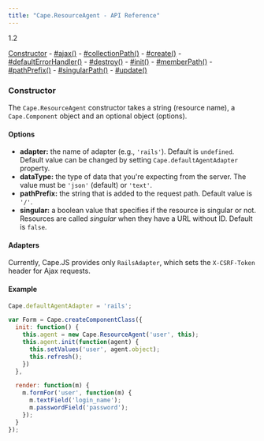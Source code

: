 ```yaml
---
title: "Cape.ResourceAgent - API Reference"
---
```


<span class="badge alert-info">1.2</span>

[Constructor](#constructor) -
[#ajax()](#ajax) -
[#collectionPath()](#collection-path) -
[#create()](#create) -
[#defaultErrorHandler()](#default-error-hander) -
[#destroy()](#destroy) -
[#init()](#init) -
[#memberPath()](#member-path) -
[#pathPrefix()](#path-prefix) -
[#singularPath()](#singular-path) -
[#update()](#update)

<a class="anchor" id="constructor"></a>
### Constructor

The `Cape.ResourceAgent` constructor takes a string (resource name),
a `Cape.Component` object and an optional object (options).

#### Options

* **adapter:** the name of adapter (e.g., `'rails'`). Default is `undefined`.
  Default value can be changed by setting `Cape.defaultAgentAdapter` property.
* **dataType:** the type of data that you're expecting from the server.
  The value must be `'json'` (default) or `'text'`.
* **pathPrefix:** the string that is added to the request path.
  Default value is `'/'`.
* **singular:** a boolean value that specifies if the resource is singular or not.
  Resources are called _singular_ when they have a URL without ID. Default is `false`.

#### Adapters

Currently, Cape.JS provides only `RailsAdapter`, which sets the `X-CSRF-Token` header
for Ajax requests.

#### Example

```javascript
Cape.defaultAgentAdapter = 'rails';

var Form = Cape.createComponentClass({
  init: function() {
    this.agent = new Cape.ResourceAgent('user', this);
    this.agent.init(function(agent) {
      this.setValues('user', agent.object);
      this.refresh();
    })
  },

  render: function(m) {
    m.formFor('user', function(m) {
      m.textField('login_name');
      m.passwordField('password');
    });
  }
});
```
